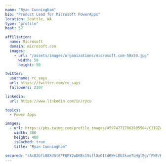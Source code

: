 ```yaml
---
name: "Ryan Cunningham"
bio: "Product Lead for Microsoft PowerApps"
location: Seattle, WA
type: "profile"
heat: 57

affiliation:
  name: Microsoft
  domain: microsoft.com
  images:
    - url: "/assets/images/organizations/microsoft.com-50x50.jpg"
      width: 50
      height: 50

twitter:
  username: rc_says
  url: https://twitter.com/rc_says
  followers: 2107

linkedin:
  url: https://www.linkedin.com/in/rycu

topics:
  - Power Apps

images:
  - url: https://pbs.twimg.com/profile_images/459747717862805504/CJIGZejd_400x400.png
    width: 400
    height: 400
    isCached: true
    title: "Ryan Cunningham"

secured: "rAs82bfi08XdGt8PFQPY2wDKBs1SsflOx0ItdBW+iDUJkueTqHglEg/fFNF/K8fM/7Yy5ox9MyQ4MqKYiVEuXcJUJd2k8N/MCfQBemjTZyjIcckH5Z7ORNDU/7B1UKi00jhQWts8eHZWCeETuGKX5wry2YYYhlbVBJhQ99sK6DxHpQUvLLn5G864sS/cFVR8XrslEyGKyQGhJoc4fhfMCMIXHbGzv/L2BoFY4KyOe+c4tjUnTv9KotJm0zW0AY16mlN9OPSgnZO6a4nGn+lElG8ViAhkhTuH8SbwG3X+WFKgt3alpFZfVxybjZ2uwSzED8WIuT05Ees/l5QzjAu0wRX1bJgSUnOo1Ey9nk2dbXfYaZL+E+hk1rwxQwOeAa4sbH7W7TTLqqnLvYbMH7JGZQ==;l2ED3N8iIqvFIFIv5IC8gg=="
---
```


